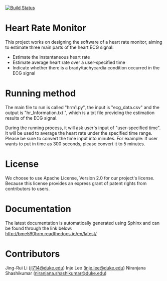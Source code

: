 [![Build Status](https://travis-ci.org/jl3392/bme590hrm.png?branch=master)](https://travis-ci.org/jl3392/bme590hrm)

Heart Rate Monitor
======================
This project works on designing the software of a heart rate monitor, aiming to estimate three main parts of the heart ECG signal:
- Estimate the instantaneous heart rate
- Estimate average heart rate over a user-specified time
- Indicate whether there is a brady/tachycardia condition occurred in the ECG signal

Running method
===============
The main file to run is called "hrm1.py", the input is "ecg_data.csv" and the output is "hr_Information.txt ", which is 
a txt file providing the estimation results of the ECG signal. 

During the running process, it will ask user's input of "user-specified time". It will be used to average the heart rate under 
the specified time range. 
Please be sure to convert the time input into minutes.
For example:
If user wants to put in time as 300 seconds, please convert it to 5 minutes.

License
==============
We choose to use Apache License, Version 2.0 for our project's license. Because this license provides an express grant of patent rights
from contributors to users.

Documentation
==============
The latest documentation is automatically generated using Sphinx and can be found through the link below:
http://bme590hrm.readthedocs.io/en/latest/


Contributors
============
Jing-Rui Li (jl714@duke.edu)
Inje Lee (inje.lee@duke.edu)
Niranjana Shashikumar (niranjana.shashikumar@duke.edu)

